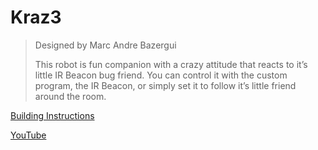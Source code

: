 # Kraz3

> Designed by Marc Andre Bazergui
> 
> This robot is fun companion with a crazy attitude that reacts to it’s little IR Beacon bug friend. You can control it with the custom program, the IR Beacon, or simply set it to follow it’s little friend around the room.

[Building Instructions](https://www.lego.com/cdn/cs/set/assets/blt5fb1f3a1f49f29b7/KRAZ3.pdf)

[YouTube](https://www.youtube.com/watch?v=1GD0k_VaKM4)
